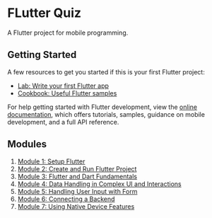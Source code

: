 # FLutter Quiz

A Flutter project for mobile programming.

## Getting Started

A few resources to get you started if this is your first Flutter project:

- [Lab: Write your first Flutter app](https://docs.flutter.dev/get-started/codelab)
- [Cookbook: Useful Flutter samples](https://docs.flutter.dev/cookbook)

For help getting started with Flutter development, view the
[online documentation](https://docs.flutter.dev/), which offers tutorials,
samples, guidance on mobile development, and a full API reference.

## Modules

1. [Module 1: Setup Flutter](https://drive.google.com/file/d/1UfZyOqYzFk_mqpSVhutx4u2hHnjyomEe/view?usp=sharing)
2. [Module 2: Create and Run Flutter Project](https://drive.google.com/file/d/1WAXb-YXTk8EdhaeNHi_rESefgO0JWcqM/view?usp=share_link)
3. [Module 3: Flutter and Dart Fundamentals](https://drive.google.com/file/d/1tPRvnAnRRk4COpqiC3s0TWPzxKPplR-3/view?usp=share_link)
4. [Module 4: Data Handling in Complex UI and Interactions](https://drive.google.com/file/d/1tPRvnAnRRk4COpqiC3s0TWPzxKPplR-3/view?usp=share_link)
5. [Module 5: Handling User Input with Form](modules/module5.md)
6. [Module 6: Connecting a Backend](modules/module6.md) 
7. [Module 7: Using Native Device Features](modules/module7.md)